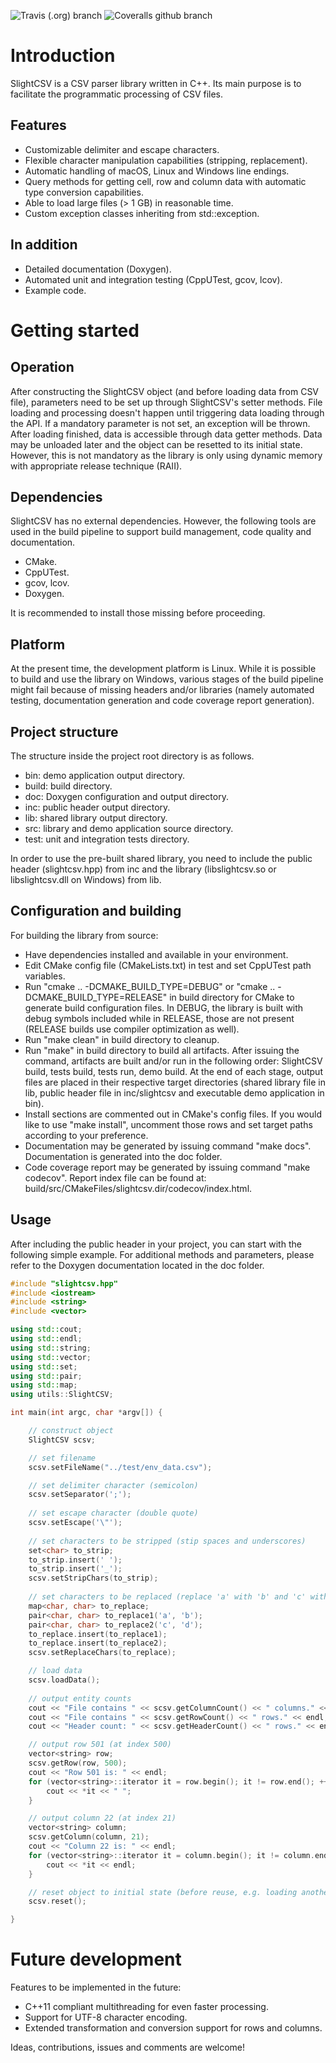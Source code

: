 ![Travis (.org) branch](https://img.shields.io/travis/horvathsg/SlightCSV/master.svg?style=for-the-badge)
![Coveralls github branch](https://img.shields.io/coveralls/github/horvathsg/SlightCSV/master.svg?style=for-the-badge)

 # Introduction

 SlightCSV is a CSV parser library written in C++. Its main purpose is to facilitate the programmatic processing of
 CSV files.

 ## Features

 * Customizable delimiter and escape characters.
 * Flexible character manipulation capabilities (stripping, replacement).
 * Automatic handling of macOS, Linux and Windows line endings.
 * Query methods for getting cell, row and column data with automatic type conversion capabilities.
 * Able to load large files (> 1 GB) in reasonable time.
 * Custom exception classes inheriting from std::exception.

 ## In addition

 * Detailed documentation (Doxygen).
 * Automated unit and integration testing (CppUTest, gcov, lcov).
 * Example code.

 # Getting started

 ## Operation

 After constructing the SlightCSV object (and before loading data from CSV file), parameters need to be set up through SlightCSV's setter methods. File loading and processing doesn't happen until triggering data loading through the API. If a mandatory parameter is not set, an exception will be thrown. After loading finished, data is accessible through data getter methods. Data may be unloaded later and the object can be resetted to its initial state. However, this is not mandatory as the library is only using dynamic memory with appropriate release technique (RAII).

 ## Dependencies

 SlightCSV has no external dependencies. However, the following tools are used in the build pipeline to support build management, code quality and documentation.

 * CMake.
 * CppUTest.
 * gcov, lcov.
 * Doxygen.

 It is recommended to install those missing before proceeding.

## Platform

  At the present time, the development platform is Linux. While it is possible to build and use the library on Windows, various stages of the build pipeline might fail because of missing headers and/or libraries (namely automated testing, documentation generation and code coverage report generation).

 ## Project structure

 The structure inside the project root directory is as follows.

 * bin: demo application output directory.
 * build: build directory.
 * doc: Doxygen configuration and output directory.
 * inc: public header output directory.
 * lib: shared library output directory.
 * src: library and demo application source directory.
 * test: unit and integration tests directory.

 In order to use the pre-built shared library, you need to include the public header (slightcsv.hpp) from inc and the 
 library (libslightcsv.so or libslightcsv.dll on Windows) from lib.

 ## Configuration and building

 For building the library from source:

 * Have dependencies installed and available in your environment.
 * Edit CMake config file (CMakeLists.txt) in test and set CppUTest path variables.
 * Run "cmake .. -DCMAKE_BUILD_TYPE=DEBUG" or "cmake .. -DCMAKE_BUILD_TYPE=RELEASE" in build directory for CMake to generate build configuration files. In DEBUG, the library is built with debug symbols included while in RELEASE, those are not present (RELEASE builds use compiler optimization as well).
 * Run "make clean" in build directory to cleanup.
 * Run "make" in build directory to build all artifacts. After issuing the command, artifacts are built and/or run in the following order: SlightCSV build, tests build, tests run, demo build. At the end of each stage, output files are placed in their respective target directories (shared library file in lib, public header file in inc/slightcsv and executable demo application in bin).
 * Install sections are commented out in CMake's config files. If you would like to use "make install", uncomment those rows and set target paths according to your preference.
 * Documentation may be generated by issuing command "make docs". Documentation is generated into the doc folder.
 * Code coverage report may be generated by issuing command "make codecov". Report index file can be found at: build/src/CMakeFiles/slightcsv.dir/codecov/index.html.

## Usage

After including the public header in your project, you can start with the following simple example. For additional methods and parameters, please refer to the Doxygen documentation located in the doc folder.

```cpp
#include "slightcsv.hpp"
#include <iostream>
#include <string>
#include <vector>

using std::cout;
using std::endl;
using std::string;
using std::vector;
using std::set;
using std::pair;
using std::map;
using utils::SlightCSV;

int main(int argc, char *argv[]) {

    // construct object
    SlightCSV scsv;

    // set filename
    scsv.setFileName("../test/env_data.csv");

    // set delimiter character (semicolon)
    scsv.setSeparator(';');
    
    // set escape character (double quote)
    scsv.setEscape('\"');
    
    // set characters to be stripped (stip spaces and underscores)
    set<char> to_strip;
    to_strip.insert(' ');
    to_strip.insert('_');
    scsv.setStripChars(to_strip);
    
    // set characters to be replaced (replace 'a' with 'b' and 'c' with 'd')
    map<char, char> to_replace;
    pair<char, char> to_replace1('a', 'b');
    pair<char, char> to_replace2('c', 'd');
    to_replace.insert(to_replace1);
    to_replace.insert(to_replace2);
    scsv.setReplaceChars(to_replace);

    // load data
    scsv.loadData();
    
    // output entity counts
    cout << "File contains " << scsv.getColumnCount() << " columns." << endl;
    cout << "File contains " << scsv.getRowCount() << " rows." << endl;
    cout << "Header count: " << scsv.getHeaderCount() << " rows." << endl;

    // output row 501 (at index 500)
    vector<string> row;
    scsv.getRow(row, 500);
    cout << "Row 501 is: " << endl;
    for (vector<string>::iterator it = row.begin(); it != row.end(); ++it) {
        cout << *it << " ";
    }

    // output column 22 (at index 21)
    vector<string> column;
    scsv.getColumn(column, 21);
    cout << "Column 22 is: " << endl;
    for (vector<string>::iterator it = column.begin(); it != column.end(); ++it) {
        cout << *it << endl;
    }

    // reset object to initial state (before reuse, e.g. loading another file)
    scsv.reset();

}
```

# Future development

Features to be implemented in the future:

 * C++11 compliant multithreading for even faster processing.
 * Support for UTF-8 character encoding.
 * Extended transformation and conversion support for rows and columns.

 Ideas, contributions, issues and comments are welcome!